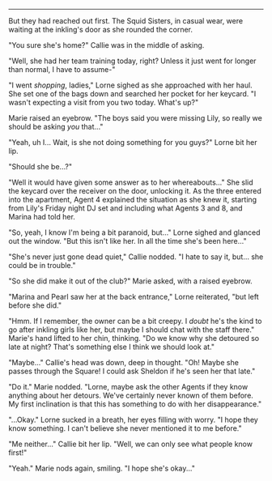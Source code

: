 ----

But they had reached out first. The Squid Sisters, in casual wear, were waiting at the inkling's door as she rounded the corner.

"You sure she's home?" Callie was in the middle of asking.

"Well, she had her team training today, right? Unless it just went for longer than normal, I have to assume-"

"I went *shopping*, ladies," Lorne sighed as she approached with her haul. She set one of the bags down and searched her pocket for her keycard. "I wasn't expecting a visit from you two today. What's up?"

Marie raised an eyebrow. "The boys said you were missing Lily, so really we should be asking *you* that..."

"Yeah, uh I... Wait, is she not doing something for you guys?" Lorne bit her lip.

"Should she be...?"

"Well it would have given some answer as to her whereabouts..." She slid the keycard over the receiver on the door, unlocking it. As the three entered into the apartment, Agent 4 explained the situation as she knew it, starting from Lily's Friday night DJ set and including what Agents 3 and 8, and Marina had told her.

"So, yeah, I know I'm being a bit paranoid, but..." Lorne sighed and glanced out the window. "But this isn't like her. In all the time she's been here..."

"She's never just gone dead quiet," Callie nodded. "I hate to say it, but... she could be in trouble."

"So she did make it out of the club?" Marie asked, with a raised eyebrow.

"Marina and Pearl saw her at the back entrance," Lorne reiterated, "but left before she did."

"Hmm. If I remember, the owner can be a bit creepy. I *doubt* he's the kind to go after inkling girls like her, but maybe I should chat with the staff there." Marie's hand lifted to her chin, thinking. "Do we know why she detoured so late at night? That's something else I think we should look at."

"Maybe..." Callie's head was down, deep in thought. "Oh! Maybe she passes through the Square! I could ask Sheldon if he's seen her that late."

"Do it." Marie nodded. "Lorne, maybe ask the other Agents if they know anything about her detours. We've certainly never known of them before. My first inclination is that this has something to do with her disappearance."

"...Okay." Lorne sucked in a breath, her eyes filling with worry. "I hope they know something. I can't believe she never mentioned it to me before."

"Me neither..." Callie bit her lip. "Well, we can only see what people know first!"

"Yeah." Marie nods again, smiling. "I hope she's okay..."